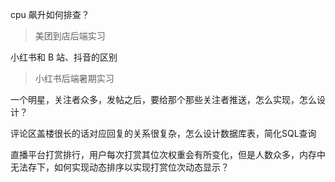 
cpu 飙升如何排查？

> 美团到店后端实习


小红书和 B 站、抖音的区别

> 小红书后端暑期实习


一个明星，关注者众多，发帖之后，要给那个那些关注者推送，怎么实现，怎么设计？

评论区盖楼很长的话对应回复的关系很复杂，怎么设计数据库表，简化SQL查询


直播平台打赏排行，用户每次打赏其位次权重会有所变化，但是人数众多，内存中无法存下，如何实现动态排序以实现打赏位次动态显示？







